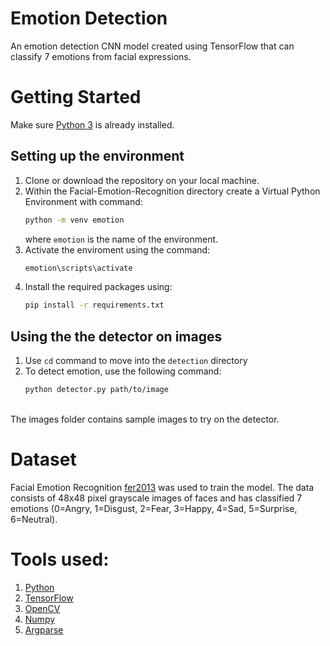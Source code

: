 # Emotion Detection
An emotion detection CNN model created using TensorFlow that can classify 7 emotions from facial expressions.

# Getting Started
Make sure [Python 3](https://www.python.org/downloads/) is already installed.

## Setting up the environment
 1. Clone or download the repository on your local machine.
 2. Within the Facial-Emotion-Recognition directory create a Virtual Python Environment with command:
      ```bash
      python -m venv emotion
      ```
    where `emotion` is the name of the environment.
 4. Activate the enviroment using the command:
      ```bash
      emotion\scripts\activate
      ```
 4. Install the required packages using:
      ```bash
      pip install -r requirements.txt
      ```
      
## Using the the detector on images
 1. Use `cd` command to move into the `detection` directory
 2. To detect emotion, use the following command:
    ```bash
    python detector.py path/to/image
    ```
<br>
The images folder contains sample images to try on the detector.
<br>

# Dataset
Facial Emotion Recognition [fer2013](https://www.kaggle.com/msambare/fer2013) was used to train the model.
The data consists of 48x48 pixel grayscale images of faces and has classified 7 emotions (0=Angry, 1=Disgust, 2=Fear, 3=Happy, 4=Sad, 5=Surprise, 6=Neutral).
    
# Tools used:
1. [Python](https://www.python.org/downloads/) 
2. [TensorFlow](https://www.tensorflow.org/)
3. [OpenCV](https://opencv.org/)
4. [Numpy](https://numpy.org/)
5. [Argparse](https://docs.python.org/3/library/argparse.html)
    
